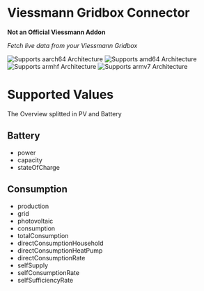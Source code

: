 # Viessmann Gridbox Connector
**Not an Official Viessmann Addon**

_Fetch live data from your Viessmann Gridbox_

![Supports aarch64 Architecture][aarch64-shield]
![Supports amd64 Architecture][amd64-shield]
![Supports armhf Architecture][armhf-shield]
![Supports armv7 Architecture][armv7-shield]

[aarch64-shield]: https://img.shields.io/badge/aarch64-yes-green.svg
[amd64-shield]: https://img.shields.io/badge/amd64-yes-green.svg
[armhf-shield]: https://img.shields.io/badge/armhf-yes-green.svg
[armv7-shield]: https://img.shields.io/badge/armv7-yes-green.svg

# Supported Values
The Overview splitted in PV and Battery
## Battery 
* power
* capacity
* stateOfCharge

## Consumption
* production
* grid
* photovoltaic
* consumption
* totalConsumption
* directConsumptionHousehold
* directConsumptionHeatPump
* directConsumptionRate
* selfSupply
* selfConsumptionRate
* selfSufficiencyRate
